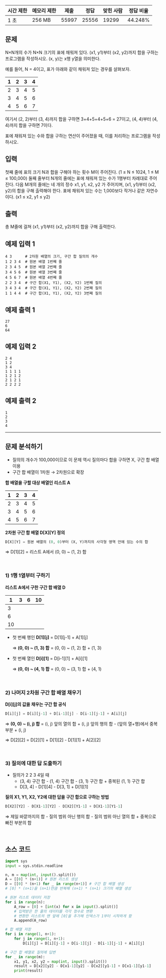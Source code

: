 | 시간 제한 | 메모리 제한 | 제출 | 정답 | 맞힌 사람 | 정답 비율 |
| --- | --- | --- | --- | --- | --- |
| 1 초 | 256 MB | 55997 | 25556 | 19299 | 44.248% |

## 문제

N×N개의 수가 N×N 크기의 표에 채워져 있다. (x1, y1)부터 (x2, y2)까지 합을 구하는 프로그램을 작성하시오. (x, y)는 x행 y열을 의미한다.

예를 들어, N = 4이고, 표가 아래와 같이 채워져 있는 경우를 살펴보자.

| 1 | 2 | 3 | 4 |
| --- | --- | --- | --- |
| 2 | 3 | 4 | 5 |
| 3 | 4 | 5 | 6 |
| 4 | 5 | 6 | 7 |

여기서 (2, 2)부터 (3, 4)까지 합을 구하면 3+4+5+4+5+6 = 27이고, (4, 4)부터 (4, 4)까지 합을 구하면 7이다.

표에 채워져 있는 수와 합을 구하는 연산이 주어졌을 때, 이를 처리하는 프로그램을 작성하시오.

## 입력

첫째 줄에 표의 크기 N과 합을 구해야 하는 횟수 M이 주어진다. (1 ≤ N ≤ 1024, 1 ≤ M ≤ 100,000) 둘째 줄부터 N개의 줄에는 표에 채워져 있는 수가 1행부터 차례대로 주어진다. 다음 M개의 줄에는 네 개의 정수 x1, y1, x2, y2 가 주어지며, (x1, y1)부터 (x2, y2)의 합을 구해 출력해야 한다. 표에 채워져 있는 수는 1,000보다 작거나 같은 자연수이다. (x1 ≤ x2, y1 ≤ y2)

## 출력

총 M줄에 걸쳐 (x1, y1)부터 (x2, y2)까지 합을 구해 출력한다.

## 예제 입력 1

```
4 3      # 2차원 배열의 크기, 구간 합 질의의 개수
1 2 3 4  # 원본 배열 1번째 줄
2 3 4 5  # 원본 배열 2번째 줄
3 4 5 6  # 원본 배열 3번째 줄
4 5 6 7  # 원본 배열 4번째 줄
2 2 3 4  # 구간 합(X1, Y1), (X2, Y2) 1번째 질의
3 4 3 4  # 구간 합(X1, Y1), (X2, Y2) 2번째 질의
1 1 4 4  # 구간 합(X1, Y1), (X2, Y2) 3번째 질의
```

## 예제 출력 1

```
27
6
64
```

## 예제 입력 2

```
2 4
1 2
3 4
1 1 1 1
1 2 1 2
2 1 2 1
2 2 2 2
```

## 예제 출력 2

```
1
2
3
4
```

---

## 문제 분석하기

- 질의의 개수가 100,000이므로 이 문제 역시 질의마다 합을 구하면 X, 구간 합 배열 이용
- 구간 합 배열이 1차원 → 2차원으로 확장

**합 배열을 구할 대상 배열인 리스트 A**

| 1 | 2 | 3 | 4 |
| --- | --- | --- | --- |
| 2 | 3 | 4 | 5 |
| 3 | 4 | 5 | 6 |
| 4 | 5 | 6 | 7 |

**2차원 구간 합 배열 D[X][Y] 정의**

```python
D[X][Y] = 원본 배열의 (0, 0)부터 (X, Y)까지의 사각형 영역 안에 있는 수의 합
```

⇒ D[1][2] = 리스트 A에서 (0, 0) ~ (1, 2) 합

<br>

### 1) 1행 1열부터 구하기

**리스트 A에서 구한 구간 합 배열 D**

| 1 | 3 | 6 | 10 |
| --- | --- | --- | --- |
| 3 |  |  |  |
| 6 |  |  |  |
| 10 |  |  |  |
- 첫 번째 행인 **D[1][j]** = D[1][j-1] + A[1][j]
    
    ⇒ **(0, 0) ~ (1, 3) 합** = (0, 0) ~ (1, 2) 합 + (1, 3)
    
- 첫 번째 열인 **D[i][1]** = D[i-1][1] + A[i][1]
    
    ⇒ **(0, 0) ~ (4, 1) 합** = (0, 0) ~ (3, 1) 합 + (4, 1)

<br>

### 2) 나머지 2차원 구간 합 배열 채우기
**D[i][j]의 값을 채우는 구간 합 공식**

```python
D[i][j] = D[i][j-1] + D[i-1][j] - D[i-1][j-1] + A[i][j]
```

⇒ **(0, 0) ~ (i, j) 합** = (i, j) 앞의 열의 합 + (i, j) 앞의 행의 합 - (앞의 열+행)에서 중복 부분 + (i, j)

⇒ D[2][2] = D[2][1] + D[1][2] - D[1][1] + A[2][2]

<br>

### 3) 질의에 대한 답 도출하기

- 질의가 2 2 3 4일 때
    - (3, 4) 구간 합 - (1, 4) 구간 합 - (3, 1) 구간 합 + 중복된 (1, 1) 구간 합
    - D[3, 4] - D[1][4] - D[3, 1] + D[1][1]

**질의 X1, Y1, X2, Y2에 대한 답을 구간 합으로 구하는 방법**

```python
D[X2][Y2] - D[X1-1][Y2] - D[X2][Y1-1] + D[X1-1][Y1-1]
```

⇒ 제일 바깥까지의 합 - 질의 범위 아닌 행의 합 - 질의 범위 아닌 열의 합 + 중복으로 빠진 부분의 합

<br>

## 소스 코드

```python
import sys
input = sys.stdin.readline

n, m = map(int, input().split())
A = [[0] * (n+1)] # 원본 리스트 생성
D = [[0] * (n+1) for _ in range(n+1)] # 구간 합 배열 생성
# [0] * (n+1)을 (n+1)만큼 반복해 (n+1) * (n+1) 크기의 배열 생성

# 원본 리스트 데이터 저장
for i in range(n):
	A_row = [0] + [int(x) for x in input().split()]
	# 입력받은 한 줄의 데이터를 각각 정수로 변환
	# 변환한 리스트의 맨 앞에 [0]을 추가해 인덱스가 1부터 시작하게 함
	A.append(A_row)

# 합 배열 저장
for i in range(1, n+1):
	for j in range(1, n+1):
		D[i][j] = D[i][j-1] + D[i-1][j] - D[i-1][j-1] + A[i][j]

# 구간 합 배열로 질의에 답변
for _ in range(m):
	x1, y1, x2, y2 = map(int, input().split())
	result = D[x2][y2] - D[x1-1][y2] - D[x2][y1-1] + D[x1-1][y1-1]
	print(result)
```

